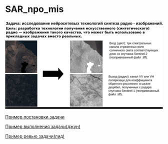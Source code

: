 # SAR_npo_mis

![](https://github.com/ivanakhmetev/npo_mis/blob/01a0c5d093496cb8c636749fe70d00c1e1b09c14/sar_pres.gif)

[Пример постановки задачи](https://github.com/ivanakhmetev/npo_mis/blob/065660e178b2dad2f6b68aba4e8a278dbab62803/task_example.md)

[Пример выполнения задачи(джун)](https://github.com/ivanakhmetev/npo_mis/blob/065660e178b2dad2f6b68aba4e8a278dbab62803/combiner.py)

[Пример ревью задачи(лид)](https://github.com/ivanakhmetev/npo_mis/blob/065660e178b2dad2f6b68aba4e8a278dbab62803/combiner_review.py) 

